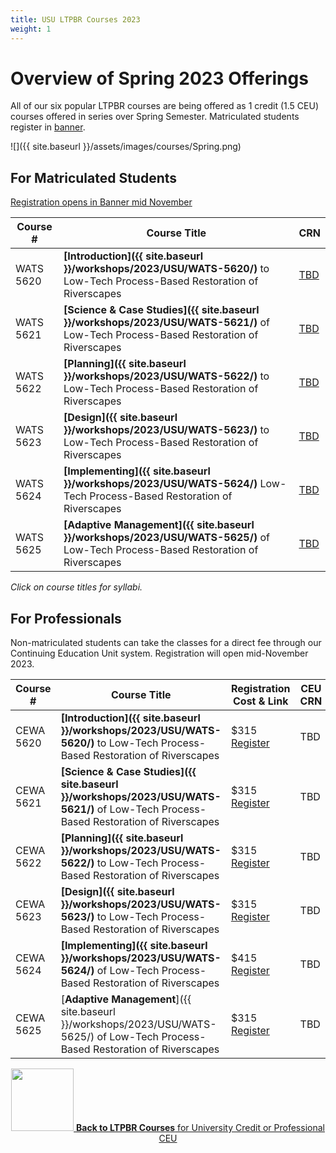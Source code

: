 ```yaml
---
title: USU LTPBR Courses 2023
weight: 1
---
```


# Overview of Spring 2023 Offerings

All of our six popular LTPBR courses  are being offered as 1 credit (1.5 CEU) courses offered in series over Spring Semester.  Matriculated students register in [banner](http://banner.usu.edu). 

![]({{ site.baseurl }}/assets/images/courses/Spring.png)

## For Matriculated Students

[Registration opens in Banner mid November](https://catalog.usu.edu/)

| Course # |  Course Title | CRN     |
|--------------------------------------------------------------------------------------------------------------------------------------------------------------|---|---|
| WATS 5620 |  **[Introduction]({{ site.baseurl }}/workshops/2023/USU/WATS-5620/)** to Low-Tech Process-Based Restoration of Riverscapes | [TBD](https://ssb.banner.usu.edu/)  |
| WATS 5621 |  **[Science & Case Studies]({{ site.baseurl }}/workshops/2023/USU/WATS-5621/)** of Low-Tech Process-Based Restoration of Riverscapes | [TBD](https://ssb.banner.usu.edu/)   |
| WATS 5622 |  **[Planning]({{ site.baseurl }}/workshops/2023/USU/WATS-5622/)** to Low-Tech Process-Based Restoration of Riverscapes | [TBD](https://ssb.banner.usu.edu/)  |
| WATS 5623 |  **[Design]({{ site.baseurl }}/workshops/2023/USU/WATS-5623/)** to Low-Tech Process-Based Restoration of Riverscapes | [TBD](https://ssb.banner.usu.edu/)  |
| WATS 5624 | **[Implementing]({{ site.baseurl }}/workshops/2023/USU/WATS-5624/)** Low-Tech Process-Based Restoration of Riverscapes | [TBD](https://ssb.banner.usu.edu/)  |
| WATS 5625 | **[Adaptive Management]({{ site.baseurl }}/workshops/2023/USU/WATS-5625/)** of Low-Tech Process-Based Restoration of Riverscapes | [TBD](https://ssb.banner.usu.edu/) |

_Click on course titles for syllabi._

## For Professionals

Non-matriculated students can take the classes for a direct fee through our Continuing Education Unit system. Registration will open mid-November 2023.

| Course # |  Course Title | Registration Cost & Link | CEU CRN |
|--------------------------------------------------------------------------------------------------------------------------------------------------------------|---|---|---|
| CEWA 5620 |  **[Introduction]({{ site.baseurl }}/workshops/2023/USU/WATS-5620/)** to Low-Tech Process-Based Restoration of Riverscapes | $315 [Register](https://www.usu.edu/ais/ceu/register/) | TBD   |
| CEWA 5621 |  **[Science & Case Studies]({{ site.baseurl }}/workshops/2023/USU/WATS-5621/)** of Low-Tech Process-Based Restoration of Riverscapes | $315 [Register](https://www.usu.edu/ais/ceu/register/) | TBD   |
| CEWA 5622 |  **[Planning]({{ site.baseurl }}/workshops/2023/USU/WATS-5622/)** to Low-Tech Process-Based Restoration of Riverscapes | $315 [Register](https://www.usu.edu/ais/ceu/register/) | TBD   |
| CEWA 5623 |  **[Design]({{ site.baseurl }}/workshops/2023/USU/WATS-5623/)** to Low-Tech Process-Based Restoration of Riverscapes | $315 [Register](https://www.usu.edu/ais/ceu/register/) | TBD   |
| CEWA 5624 | **[Implementing]({{ site.baseurl }}/workshops/2023/USU/WATS-5624/)** of Low-Tech Process-Based Restoration of Riverscapes | $415 [Register](https://www.usu.edu/ais/ceu/register/) | TBD  |
| CEWA 5625 | [**Adaptive Management**]({{ site.baseurl }}/workshops/2023/USU/WATS-5625/) of Low-Tech Process-Based Restoration of Riverscapes | $315 [Register](https://www.usu.edu/ais/ceu/register/) | TBD |


<div align="center">
<a class=" button hollow" href="{{ site.baseurl }}/workshops/uni.html#professional-continuing-education-units"><img width="100" src="{{ site.baseurl }}/assets/images/sponsors/USU.png">  <b> Back to  LTPBR Courses</b>  for University Credit or Professional CEU  <i class="fa fa-chevron-circle-left" aria-hidden="true"></i>
  </a>
</div>



